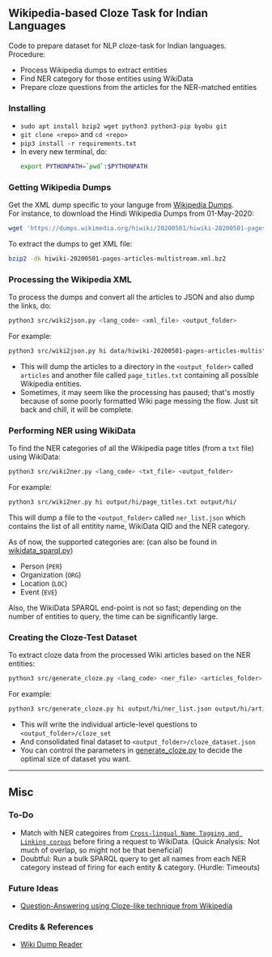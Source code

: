 ## Wikipedia-based Cloze Task for Indian Languages

Code to prepare dataset for NLP cloze-task for Indian languages.  
Procedure:
- Process Wikipedia dumps to extract entities
- Find NER category for those entities using WikiData
- Prepare cloze questions from the articles for the NER-matched entities

### Installing
- `sudo apt install bzip2 wget python3 python3-pip byobu git`
- `git clone <repo>` and `cd <repo>`
- `pip3 install -r requirements.txt`
- In every new terminal, do:
  ```bash
  export PYTHONPATH=`pwd`:$PYTHONPATH
  ```

### Getting Wikipedia Dumps
Get the XML dump specific to your languge from [Wikipedia Dumps](dumps.wikimedia.org/).  
For instance, to download the Hindi Wikipedia Dumps from 01-May-2020:
```bash
wget 'https://dumps.wikimedia.org/hiwiki/20200501/hiwiki-20200501-pages-articles-multistream.xml.bz2'
```

To extract the dumps to get XML file:
```bash
bzip2 -dk hiwiki-20200501-pages-articles-multistream.xml.bz2
```
### Processing the Wikipedia XML

To process the dumps and convert all the articles to JSON and also dump the links, do:
```bash
python3 src/wiki2json.py <lang_code> <xml_file> <output_folder>
```

For example:
```bash
python3 src/wiki2json.py hi data/hiwiki-20200501-pages-articles-multistream.xml output/hi/
```

- This will dump the articles to a directory in the `<output_folder>` called `articles` and another file called `page_titles.txt` containing all possible Wikipedia entities.
- Sometimes, it may seem like the processing has paused; that's mostly because of some poorly formatted Wiki page messing the flow. Just sit back and chill, it will be complete.

### Performing NER using WikiData
To find the NER categories of all the Wikipedia page titles (from a `txt` file) using WikiData:

```bash
python3 src/wiki2ner.py <lang_code> <txt_file> <output_folder>
```

For example:
```bash
python3 src/wiki2ner.py hi output/hi/page_titles.txt output/hi/
```

This will dump a file to the `<output_folder>` called `ner_list.json` which contains the list of all entitity name, WikiData QID and the NER category.

As of now, the supported categories are: (can also be found in [wikidata_sparql.py](src/wikidata_sparql.py))
- Person (`PER`)
- Organization (`ORG`)
- Location (`LOC`)
- Event (`EVE`)

Also, the WikiData SPARQL end-point is not so fast; depending on the number of entities to query, the time can be significantly large.

### Creating the Cloze-Test Dataset

To extract cloze data from the processed Wiki articles based on the NER entities:
```bash
python3 src/generate_cloze.py <lang_code> <ner_file> <articles_folder> <output_folder>
```

For example:
```bash
python3 src/generate_cloze.py hi output/hi/ner_list.json output/hi/articles/ output/hi/
```

- This will write the individual article-level questions to `<output_folder>/cloze_set`
- And consolidated final dataset to `<output_folder>/cloze_dataset.json`
- You can control the parameters in [generate_cloze.py](src/generate_cloze.py) to decide the optimal size of dataset you want.

<hr/>

## Misc

### To-Do
- Match with NER categoires from [`Cross-lingual Name Tagging and Linking corpus`](https://elisa-ie.github.io/wikiann/) before firing a request to WikiData.
  (Quick Analysis: Not much of overlap, so might not be that beneficial)
- Doubtful: Run a bulk SPARQL query to get all names from each NER category instead of firing for each entity & category. (Hurdle: Timeouts)

### Future Ideas
- [Question-Answering using Cloze-like technique from Wikipedia](https://medium.com/illuin/unsupervised-question-answering-4758e5f2be9b)

### Credits & References
- [Wiki Dump Reader](https://github.com/CyberZHG/wiki-dump-reader)
